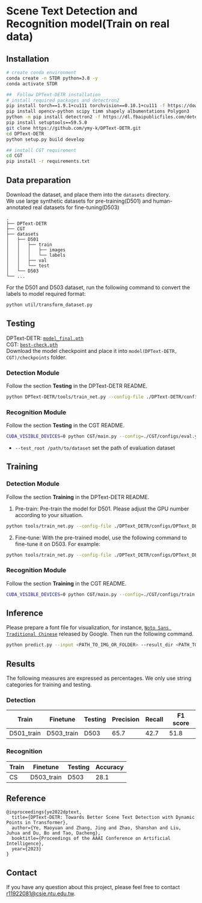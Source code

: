 # Scene Text Detection and Recognition model(Train on real data)

## Installation
``` bash
# create conda environment
conda create -n STDR python=3.8 -y
conda activate STDR

##  Follow DPText-DETR installation
# install required packages and detectron2 
pip install torch==1.9.1+cu111 torchvision==0.10.1+cu111 -f https://download.pytorch.org/whl/torch_stable.html
pip install opencv-python scipy timm shapely albumentations Polygon3
python -m pip install detectron2 -f https://dl.fbaipublicfiles.com/detectron2/wheels/cu111/torch1.9/index.html
pip install setuptools==59.5.0
git clone https://github.com/ymy-k/DPText-DETR.git
cd DPText-DETR
python setup.py build develop

## install CGT requirement
cd CGT
pip install -r requirements.txt

```

## Data preparation
Download the dataset, and place them into the `datasets` directory.  
We use large synthetic datasets for pre-training(D501) and human-annotated real datasets for fine-tuning(D503)
```
.
├── DPText-DETR
├── CGT
├── datasets
│   ├── D501
│   │   ├── train
│   │   │   ├── images
│   │   │   └── labels
│   │   ├── val
│   │   └── test
│   └── D503
└── ...
```

For the D501 and D503 dataset, run the following command to convert the labels to model required format:
```bash
python util/transform_dataset.py
```

## Testing

DPText-DETR: [`model_final.pth`](https://drive.google.com/file/d/1QEv__YD8wmENPUS73sCXFbctLkN8or_c/view?usp=sharing)  
CGT: [`best-check.pth`](https://drive.google.com/file/d/1_880BO0ucA_EDJAAhLJ6t83gT05zA5PQ/view?usp=sharing)  
Download the model checkpoint and place it into `model(DPText-DETR, CGT)/checkpoints` folder.

### Detection Module
Follow the section **Testing** in the DPText-DETR README.
``` bash
python DPText-DETR/tools/train_net.py --config-file ./DPText-DETR/configs/DPText_DETR/d503/R_50_poly.yaml --eval-only MODEL.WEIGHTS ./DPText-DETR/checkpoints/model_final.pth
```

### Recognition Module
Follow the section **Testing** in the CGT README.
``` bash
CUDA_VISIBLE_DEVICES=0 python CGT/main.py --config=./CGT/configs/eval.yaml --checkpoint ./CGT/checkpoints/best-check.pth --test_root /path/to/dataset --phase test --image_only
``` 
- `--test_root /path/to/dataset` set the path of evaluation dataset

## Training
### Detection Module
Follow the section **Training** in the DPText-DETR README.
1. Pre-train: Pre-train the model for D501. Please adjust the GPU number according to your situation.

``` bash
python tools/train_net.py --config-file ./DPText_DETR/configs/DPText_DETR/Pretrain_d501/R_50_poly.yaml --num-gpus 4
```
2. Fine-tune: With the pre-trained model, use the following command to fine-tune it on D503. For example:

``` bash
python tools/train_net.py --config-file ./DPText_DETR/configs/DPText_DETR/d503/R_50_poly.yaml --num-gpus 4
```

### Recognition Module
Follow the section **Training** in the CGT README.

``` bash    
CUDA_VISIBLE_DEVICES=0 python CGT/main.py --config=./CGT/configs/train.yaml
``` 
## Inference
Please prepare a font file for visualization, for instance, [`Noto Sans Traditional Chinese`](https://fonts.google.com/noto/specimen/Noto+Sans+TC) released by Google. Then run the following command.

``` bash
python predict.py --input <PATH_TO_IMG_OR_FOLDER> --result_dir <PATH_TO_SAVE_RESULT> --detec_model ./DPText-DETR/checkpoints/model_final.pth --recog_model ./CGT/checkpoints/best-check.pth  --font <PATH_TO_FONT_FILE> 
```

## Results
The following measures are expressed as percentages. We only use string categories for training and testing.

### Detection
|    Train    |  Finetune   |  Testing   |  Precision |   Recall   |  F1 score  |
|-------------|-------------|------------|------------|------------|------------|
| D501_train  | D503_train | D503 | 65.7 | 42.7 | 51.8   |

### Recognition
|    Train    |  Finetune   |  Testing   |  Accuracy  |
|-------------|-------------|------------|------------|
| CS  | D503_train | D503 | 28.1   |

## Reference

```
@inproceedings{ye2022dptext,
  title={DPText-DETR: Towards Better Scene Text Detection with Dynamic Points in Transformer},
  author={Ye, Maoyuan and Zhang, Jing and Zhao, Shanshan and Liu, Juhua and Du, Bo and Tao, Dacheng},
  booktitle={Proceedings of the AAAI Conference on Artificial Intelligence},
  year={2023}
}
```
## Contact
If you have any question about this project, please feel free to contact r11922081@csie.ntu.edu.tw.

